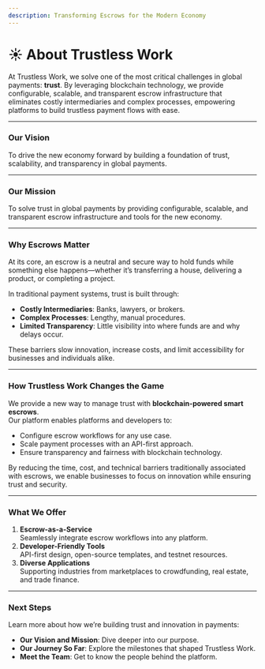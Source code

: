 ```yaml
---
description: Transforming Escrows for the Modern Economy
---
```


# ☀️ About Trustless Work

At Trustless Work, we solve one of the most critical challenges in global payments: **trust**. By leveraging blockchain technology, we provide configurable, scalable, and transparent escrow infrastructure that eliminates costly intermediaries and complex processes, empowering platforms to build trustless payment flows with ease.

***

### **Our Vision**

To drive the new economy forward by building a foundation of trust, scalability, and transparency in global payments.

***

### **Our Mission**

To solve trust in global payments by providing configurable, scalable, and transparent escrow infrastructure and tools for the new economy.

***

### **Why Escrows Matter**

At its core, an escrow is a neutral and secure way to hold funds while something else happens—whether it’s transferring a house, delivering a product, or completing a project.

In traditional payment systems, trust is built through:

* **Costly Intermediaries**: Banks, lawyers, or brokers.
* **Complex Processes**: Lengthy, manual procedures.
* **Limited Transparency**: Little visibility into where funds are and why delays occur.

These barriers slow innovation, increase costs, and limit accessibility for businesses and individuals alike.

***

### **How Trustless Work Changes the Game**

We provide a new way to manage trust with **blockchain-powered smart escrows**.\
Our platform enables platforms and developers to:

* Configure escrow workflows for any use case.
* Scale payment processes with an API-first approach.
* Ensure transparency and fairness with blockchain technology.

By reducing the time, cost, and technical barriers traditionally associated with escrows, we enable businesses to focus on innovation while ensuring trust and security.

***

### **What We Offer**

1. **Escrow-as-a-Service**\
   Seamlessly integrate escrow workflows into any platform.
2. **Developer-Friendly Tools**\
   API-first design, open-source templates, and testnet resources.
3. **Diverse Applications**\
   Supporting industries from marketplaces to crowdfunding, real estate, and trade finance.

***

### **Next Steps**

Learn more about how we’re building trust and innovation in payments:

* **Our Vision and Mission**: Dive deeper into our purpose.
* **Our Journey So Far**: Explore the milestones that shaped Trustless Work.
* **Meet the Team**: Get to know the people behind the platform.

